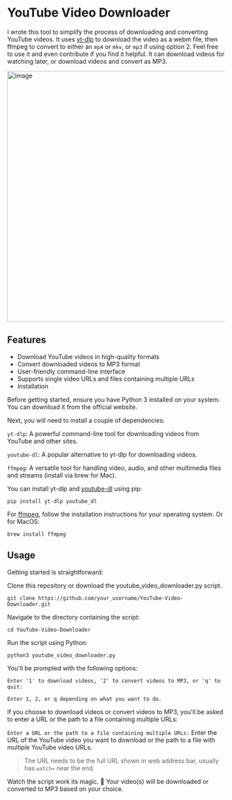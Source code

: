 # YouTube Video Downloader

I wrote this tool to simplify the process of downloading and converting YouTube videos. It uses [yt-dlp](https://github.com/yt-dlp/yt-dlp) to download the video as a webm file, then ffmpeg to convert to either an `mp4` or `mkv`, or `mp3` if using option 2. Feel free to use it and even contribute if you find it helpful. It can download videos for watching later, or download videos and convert as MP3. 

<img width="580" alt="image" src="https://user-images.githubusercontent.com/41294610/233874563-947c3a0b-c54c-4b62-84fc-1413641317c5.png">


## Features

- Download YouTube videos in high-quality formats
- Convert downloaded videos to MP3 format
- User-friendly command-line interface
- Supports single video URLs and files containing multiple URLs
- Installation

Before getting started, ensure you have Python 3 installed on your system. You can download it from the official website.

Next, you will need to install a couple of dependencies:

`yt-dlp`: A powerful command-line tool for downloading videos from YouTube and other sites. 

`youtube-dl`: A popular alternative to yt-dlp for downloading videos.

`ffmpeg`: A versatile tool for handling video, audio, and other multimedia files and streams (install via brew for Mac).

You can install yt-dlp and [youtube-dl](https://github.com/ytdl-org/youtube-dl) using pip:

```
pip install yt-dlp youtube_dl
```
For [ffmpeg](https://ffmpeg.org/download.html), follow the installation instructions for your operating system. Or for MacOS:

```
brew install ffmpeg
```

## Usage

Getting started is straightforward:

Clone this repository or download the youtube_video_downloader.py script.

```
git clone https://github.com/your_username/YouTube-Video-Downloader.git
```
Navigate to the directory containing the script:

```
cd YouTube-Video-Downloader
```

Run the script using Python:

```
python3 youtube_video_downloader.py
```

You'll be prompted with the following options:

`Enter '1' to download videos, '2' to convert videos to MP3, or 'q' to quit:`

`Enter 1, 2, or q depending on what you want to do.`

If you choose to download videos or convert videos to MP3, you'll be asked to enter a URL or the path to a file containing multiple URLs:

`Enter a URL or the path to a file containing multiple URLs:`
Enter the URL of the YouTube video you want to download or the path to a file with multiple YouTube video URLs. 

>  The URL needs to be the full URL shown in web address bar, usually has `watch=` near the end. 

Watch the script work its magic. 🎉 Your video(s) will be downloaded or converted to MP3 based on your choice.
